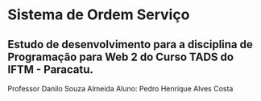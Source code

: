 # Sistema de Ordem Serviço
## Estudo de desenvolvimento para a disciplina de Programação para Web 2 do Curso TADS do IFTM - Paracatu.

 Professor Danilo Souza Almeida
 Aluno: Pedro Henrique Alves Costa
